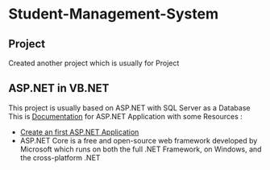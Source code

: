 # Student-Management-System

## Project 
Created another project which is usually for Project

## ASP.NET in VB.NET
This project is usually based on ASP.NET with SQL Server as a Database
This is [Documentation](https://learn.microsoft.com/en-us/aspnet/core/?view=aspnetcore-7.0) for ASP.NET Application with some Resources :
- [Create an first ASP.NET Application](https://learn.microsoft.com/en-us/aspnet/core/tutorials/signalr?view=aspnetcore-7.0&tabs=visual-studio)
- ASP.NET Core is a free and open-source web framework developed by Microsoft which runs on both the full .NET Framework, on Windows, and the cross-platform .NET
